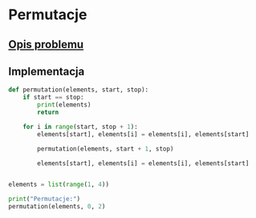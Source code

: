 # Permutacje

## [Opis problemu](../../../../algorithms/backtracking/permutations.md)


## Implementacja

```python linenums="1"
def permutation(elements, start, stop):
    if start == stop:
        print(elements)
        return

    for i in range(start, stop + 1):
        elements[start], elements[i] = elements[i], elements[start]

        permutation(elements, start + 1, stop)

        elements[start], elements[i] = elements[i], elements[start]


elements = list(range(1, 4))

print("Permutacje:")
permutation(elements, 0, 2)
```

